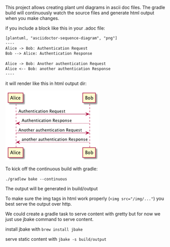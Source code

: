 
This project allows creating plant uml diagrams in ascii doc files. The gradle build
will continuously watch the source files and generate html output when you make changes.

if you include a block like this in your .adoc file:

```
[plantuml, "asciidoctor-sequence-diagram", "png"]
----
Alice -> Bob: Authentication Request
Bob --> Alice: Authentication Response

Alice -> Bob: Another authentication Request
Alice <-- Bob: another authentication Response
----

```

it will render like this in html output dir: 

![JBake plantuml diagram](sequence-diagram.png)


To kick off the continuous build with gradle:

`./gradlew bake --continuous`

The output will be generated in build/output

To make sure the img tags in html work properly (`<img src="/img/..."`) 
you best serve the output over http. 

We could create a gradle task to serve content with gretty 
but for now we just use jbake command to serve content.

install jbake with
`brew install jbake`

serve static content with
`jbake -s build/output`
